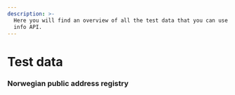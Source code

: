 ```yaml
---
description: >-
  Here you will find an overview of all the test data that you can use with our
  info API.
---
```


# Test data

### Norwegian public address registry





